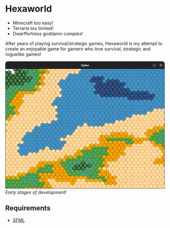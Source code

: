 # Hexaworld

* Minecraft too easy!
* Terraria too limited!
* Dwarffortress goddamn complex!

After years of playing survival/strategic games, Hexaworld is my attempt to create an enjoyable game for gamers who love survival, strategic and roguelike games!

![Hexagame early stages](docs/shot.png "Hexagame early stages")
*Early stages of development!*

## Requirements
* [SFML](https://www.sfml-dev.org/)